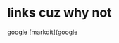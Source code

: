 # links cuz why not
[google](https://www.google.com/?safe=active&ssui=on)
[markdit]([google](https://markd.it/)
